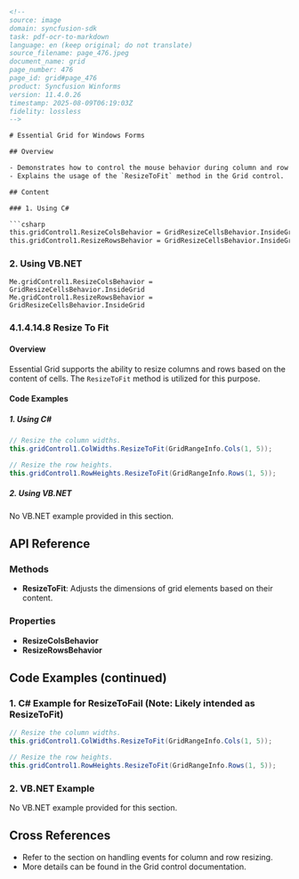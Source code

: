 ```html
<!-- 
source: image
domain: syncfusion-sdk
task: pdf-ocr-to-markdown
language: en (keep original; do not translate)
source_filename: page_476.jpeg
document_name: grid
page_number: 476
page_id: grid#page_476
product: Syncfusion Winforms
version: 11.4.0.26
timestamp: 2025-08-09T06:19:03Z
fidelity: lossless
-->

# Essential Grid for Windows Forms

## Overview

- Demonstrates how to control the mouse behavior during column and row resizing using events.
- Explains the usage of the `ResizeToFit` method in the Grid control.

## Content

### 1. Using C#

```csharp
this.gridControl1.ResizeColsBehavior = GridResizeCellsBehavior.InsideGrid;
this.gridControl1.ResizeRowsBehavior = GridResizeCellsBehavior.InsideGrid;
```

### 2. Using VB.NET

```vbnet
Me.gridControl1.ResizeColsBehavior = GridResizeCellsBehavior.InsideGrid
Me.gridControl1.ResizeRowsBehavior = GridResizeCellsBehavior.InsideGrid
```

### 4.1.4.14.8 Resize To Fit

#### Overview
Essential Grid supports the ability to resize columns and rows based on the content of cells. The `ResizeToFit` method is utilized for this purpose.

#### Code Examples

##### 1. Using C#

```csharp
// Resize the column widths.
this.gridControl1.ColWidths.ResizeToFit(GridRangeInfo.Cols(1, 5));

// Resize the row heights.
this.gridControl1.RowHeights.ResizeToFit(GridRangeInfo.Rows(1, 5));
```

##### 2. Using VB.NET
No VB.NET example provided in this section.

## API Reference

### Methods
- **ResizeToFit**: Adjusts the dimensions of grid elements based on their content.

### Properties
- **ResizeColsBehavior**
- **ResizeRowsBehavior**

## Code Examples (continued)

### 1. C# Example for ResizeToFail (Note: Likely intended as ResizeToFit)

```csharp
// Resize the column widths.
this.gridControl1.ColWidths.ResizeToFit(GridRangeInfo.Cols(1, 5));

// Resize the row heights.
this.gridControl1.RowHeights.ResizeToFit(GridRangeInfo.Rows(1, 5));
```

### 2. VB.NET Example
No VB.NET example provided for this section.

## Cross References

- Refer to the section on handling events for column and row resizing.
- More details can be found in the Grid control documentation.

<!-- tags: [grid, windows forms, syncfusion, resize, behavior, columns, rows, C#, VB.NET] keywords: [resize behavior, resize to fit, inside grid, columns, rows, essential grid, syncfusion, windows forms] -->
```